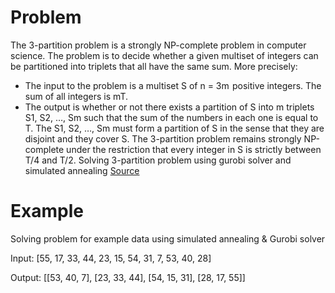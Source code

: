 # Problem
The 3-partition problem is a strongly NP-complete problem in computer science. The problem is to decide whether a given multiset of integers can be partitioned into triplets that all have the same sum. More precisely:

- The input to the problem is a multiset S of n = 3m  positive integers. The sum of all integers is mT. 
- The output is whether or not there exists a partition of S into m triplets S1, S2, …, Sm such that the sum of the numbers in each one is equal to T. The S1, S2, …, Sm must form a partition of S in the sense that they are disjoint and they cover S.
The 3-partition problem remains strongly NP-complete under the restriction that every integer in S is strictly between T/4 and T/2.
Solving 3-partition problem using gurobi solver and simulated annealing
[Source](https://en.wikipedia.org/wiki/3-partition_problem)

# Example
Solving problem for example data using simulated annealing & Gurobi solver

Input: [55, 17, 33, 44, 23, 15, 54, 31, 7, 53, 40, 28]

Output: [[53, 40, 7], [23, 33, 44], [54, 15, 31], [28, 17, 55]]
